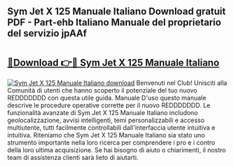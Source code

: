 ## Sym Jet X 125 Manuale Italiano Download gratuit PDF - Part-ehb Italiano Manuale del proprietario del servizio jpAAf

# <h2><a href="http://dfea8n1.blite.top/?on=Sym+Jet+X+125+Manuale+Italiano">🔗Download 👉🔴 Sym Jet X 125 Manuale Italiano</a></h2>

[![Sym Jet X 125 Manuale Italiano download](https://i.imgur.com/lujVjoI.png)](http://dfea8n1.blite.top/?on=Sym+Jet+X+125+Manuale+Italiano)
Benvenuti nel Club! Unisciti alla Comunità di utenti che hanno scoperto il potenziale del tuo nuovo REDDDDDDD con questa utile guida. Manuale D'uso questo manuale descrive le procedure operative corrette per il nuovo REDDDDDDD. Le funzionalità avanzate di Sym Jet X 125 Manuale Italiano includono geolocalizzazione, avvisi intelligenti, temi personalizzabili e accesso multiutente, tutti facilmente controllabili dall'interfaccia utente intuitiva e intuitiva. Riteniamo che Sym Jet X 125 Manuale Italiano sia stato uno strumento importante nella loro ricerca per comprendere i pro e i contro della loro ultima acquisizione. Se hai bisogno di aiuto o chiarimenti, il nostro team di assistenza clienti sarà lieto di aiutarti.
